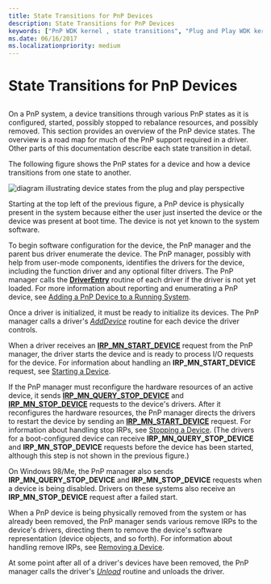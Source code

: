 ```yaml
---
title: State Transitions for PnP Devices
description: State Transitions for PnP Devices
keywords: ["PnP WDK kernel , state transitions", "Plug and Play WDK kernel , state transitions", "state transitions WDK PnP", "device states WDK PnP"]
ms.date: 06/16/2017
ms.localizationpriority: medium
---
```


# State Transitions for PnP Devices


## <a href="" id="ddk-state-transitions-for-pnp-devices-kg"></a>


On a PnP system, a device transitions through various PnP states as it is configured, started, possibly stopped to rebalance resources, and possibly removed. This section provides an overview of the PnP device states. The overview is a road map for much of the PnP support required in a driver. Other parts of this documentation describe each state transition in detail.

The following figure shows the PnP states for a device and how a device transitions from one state to another.

![diagram illustrating device states from the plug and play perspective](images/pnp-states.png)

Starting at the top left of the previous figure, a PnP device is physically present in the system because either the user just inserted the device or the device was present at boot time. The device is not yet known to the system software.

To begin software configuration for the device, the PnP manager and the parent bus driver enumerate the device. The PnP manager, possibly with help from user-mode components, identifies the drivers for the device, including the function driver and any optional filter drivers. The PnP manager calls the [**DriverEntry**](/windows-hardware/drivers/ddi/wdm/nc-wdm-driver_initialize) routine of each driver if the driver is not yet loaded. For more information about reporting and enumerating a PnP device, see [Adding a PnP Device to a Running System](adding-a-pnp-device-to-a-running-system.md).

Once a driver is initialized, it must be ready to initialize its devices. The PnP manager calls a driver's [*AddDevice*](/windows-hardware/drivers/ddi/wdm/nc-wdm-driver_add_device) routine for each device the driver controls.

When a driver receives an [**IRP\_MN\_START\_DEVICE**](./irp-mn-start-device.md) request from the PnP manager, the driver starts the device and is ready to process I/O requests for the device. For information about handling an **IRP\_MN\_START\_DEVICE** request, see [Starting a Device](starting-a-device.md).

If the PnP manager must reconfigure the hardware resources of an active device, it sends [**IRP\_MN\_QUERY\_STOP\_DEVICE**](./irp-mn-query-stop-device.md) and [**IRP\_MN\_STOP\_DEVICE**](./irp-mn-stop-device.md) requests to the device's drivers. After it reconfigures the hardware resources, the PnP manager directs the drivers to restart the device by sending an [**IRP\_MN\_START\_DEVICE**](./irp-mn-start-device.md) request. For information about handling stop IRPs, see [Stopping a Device](stopping-a-device.md). (The drivers for a boot-configured device can receive **IRP\_MN\_QUERY\_STOP\_DEVICE** and **IRP\_MN\_STOP\_DEVICE** requests before the device has been started, although this step is not shown in the previous figure.)

On Windows 98/Me, the PnP manager also sends **IRP\_MN\_QUERY\_STOP\_DEVICE** and **IRP\_MN\_STOP\_DEVICE** requests when a device is being disabled. Drivers on these systems also receive an **IRP\_MN\_STOP\_DEVICE** request after a failed start.

When a PnP device is being physically removed from the system or has already been removed, the PnP manager sends various remove IRPs to the device's drivers, directing them to remove the device's software representation (device objects, and so forth). For information about handling remove IRPs, see [Removing a Device](understanding-when-remove-irps-are-issued.md).

At some point after all of a driver's devices have been removed, the PnP manager calls the driver's [*Unload*](/windows-hardware/drivers/ddi/wdm/nc-wdm-driver_unload) routine and unloads the driver.

 

